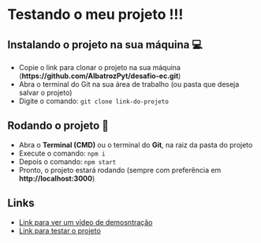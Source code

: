 # Testando o meu projeto !!!

## Instalando o projeto na sua máquina 💻

<ul>
  <li>Copie o link para clonar o projeto na sua máquina (<strong>https://github.com/AlbatrozPyt/desafio-ec.git</strong>)</li>
  <li>Abra o terminal do Git na sua área de trabalho (ou pasta que deseja salvar o projeto)</li>
  <li>Digite o comando: <code>git clone link-do-projeto</code></li>
</ul>

## Rodando o projeto 🎯

<ul>
  <li>Abra o <strong>Terminal (CMD)</strong> ou o terminal do <strong>Git</strong>, na raiz da pasta do projeto</li>
  <li>Execute o comando: <code>npm i</code></li>
  <li>Depois o comando: <code>npm start</code></li>
  <li>Pronto, o projeto estará rodando (sempre com preferência em <strong>http://localhost:3000</strong>)</li>
</ul>

## Links

<ul>
  <li><a href="https://drive.google.com/file/d/1PSF0u8MT9Ok-q07XGmhBXr8Bq0CBbgvp/view?usp=sharing">Link para ver um vídeo de demosntração</a></li>
  <li><a href="https://desafio-ec-three.vercel.app/">Link para testar o projeto</a></li>
</ul>
